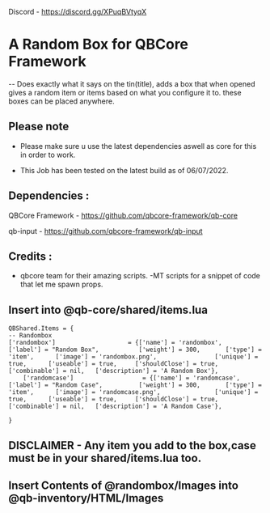 
Discord - https://discord.gg/XPuqBVtyqX

# A Random Box for QBCore Framework

-- Does exactly what it says on the tin(title), adds a box that when opened gives a random item or items based on what you configure it to. these boxes can be placed anywhere. 

## Please note

- Please make sure u use the latest dependencies aswell as core for this in order to work.

- This Job has been tested on the latest build as of 06/07/2022.


## Dependencies :

QBCore Framework - https://github.com/qbcore-framework/qb-core

qb-input - https://github.com/qbcore-framework/qb-input


## Credits : 

- qbcore team for their amazing scripts.
-MT scripts for a snippet of code that let me spawn props. 


## Insert into @qb-core/shared/items.lua 

```
QBShared.Items = {
-- Randombox
['randombox']                	 = {['name'] = 'randombox', 	            	['label'] = "Random Box", 	       	['weight'] = 300, 		['type'] = 'item', 		['image'] = 'randombox.png', 	         	['unique'] = true, 	    ['useable'] = true, 	['shouldClose'] = true,	   ['combinable'] = nil,   ['description'] = 'A Random Box'},
    ['randomcase']              	 = {['name'] = 'randomcase', 	             	['label'] = "Random Case", 	       	['weight'] = 300, 		['type'] = 'item', 		['image'] = 'randomcase.png', 	         	['unique'] = true, 	    ['useable'] = true, 	['shouldClose'] = true,	   ['combinable'] = nil,   ['description'] = 'A Random Case'},
	
}

```
## DISCLAIMER - Any item you add to the box,case must be in your shared/items.lua too. 
## Insert Contents of @randombox/Images into @qb-inventory/HTML/Images

